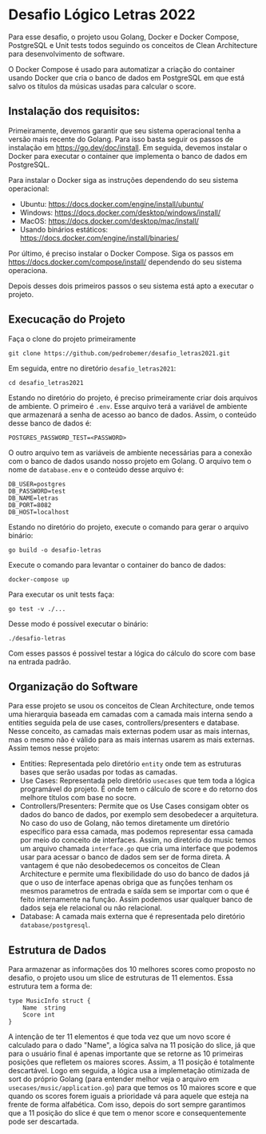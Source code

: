 # Desafio Lógico Letras 2022

Para esse desafio, o projeto usou Golang, Docker e Docker Compose, PostgreSQL e Unit tests todos seguindo os conceitos de Clean Architecture para desenvolvimento de software. 

O Docker Compose é usado para automatizar a criação do container usando Docker que cria o banco de dados em PostgreSQL em que está salvo os títulos da músicas usadas para calcular o score.


## Instalação dos requisitos:

Primeiramente, devemos garantir que seu sistema operacional tenha a versão mais recente do Golang. Para isso basta seguir os passos de instalação em https://go.dev/doc/install. Em seguida, devemos instalar o Docker para executar o container que implementa o banco de dados em PostgreSQL.

Para instalar o Docker  siga as instruções dependendo do seu sistema operacional: 
- Ubuntu: https://docs.docker.com/engine/install/ubuntu/
- Windows: https://docs.docker.com/desktop/windows/install/
- MacOS: https://docs.docker.com/desktop/mac/install/
- Usando binários estáticos: https://docs.docker.com/engine/install/binaries/

Por último, é preciso instalar o Docker Compose. Siga os passos em https://docs.docker.com/compose/install/ dependendo do seu sistema operaciona. 

Depois desses dois primeiros passos o seu sistema está apto a executar o projeto. 

## Execucação do Projeto

Faça o clone do projeto primeiramente
```
git clone https://github.com/pedrobemer/desafio_letras2021.git
```

Em seguida, entre no diretório `desafio_letras2021`:
```
cd desafio_letras2021
```

Estando no diretório do projeto, é preciso primeiramente criar dois arquivos de ambiente. O primeiro é `.env`. Esse arquivo terá a variável de ambiente que armazenará a senha de acesso ao banco de dados. Assim, o conteúdo desse banco de dados é:
```
POSTGRES_PASSWORD_TEST=<PASSWORD>
```

O outro arquivo tem as variáveis de ambiente necessárias para a conexão com o banco de dados usando nosso projeto em Golang. O arquivo tem o nome de `database.env` e o conteúdo desse arquivo é:
```
DB_USER=postgres
DB_PASSWORD=test
DB_NAME=letras
DB_PORT=8082
DB_HOST=localhost
```

Estando no diretório do projeto, execute o comando para gerar o arquivo binário:
```
go build -o desafio-letras
```

Execute o comando para levantar o container do banco de dados:
```
docker-compose up
```

Para executar os unit tests faça:
```
go test -v ./...
```


Desse modo é possível executar o binário:
```
./desafio-letras
```

Com esses passos é possivel testar a lógica do cálculo do score com base na entrada padrão.


## Organização do Software

Para esse projeto se usou os conceitos de Clean Architecture, onde temos uma hierarquia baseada em camadas com a camada mais interna sendo a entities seguida pela de use cases, controllers/presenters e database. Nesse conceito, as camadas mais externas podem usar as mais internas, mas o mesmo não é válido para as mais internas usarem as mais externas. Assim temos nesse projeto:
- Entities: Representada pelo diretório `entity` onde tem as estruturas bases que serão usadas por todas as camadas.
- Use Cases: Representada pelo diretório `usecases` que tem toda a lógica programável do projeto. É onde tem o cálculo de score e do retorno dos melhore títulos com base no socre.
- Controllers/Presenters: Permite que os Use Cases consigam obter os dados do banco de dados, por exemplo sem desobedecer a arquitetura. No caso do uso de Golang, não temos diretamente um diretório específico para essa camada, mas podemos representar essa camada por meio do conceito de interfaces. Assim, no diretório do music temos um arquivo chamada `interface.go` que cria uma interface que podemos usar para acessar o banco de dados sem ser de forma direta. A vantagem é que não desobedecemos os conceitos de Clean Architecture e permite uma flexibilidade do uso do banco de dados já que o uso de interface apenas obriga que as funções tenham os mesmos parametros de entrada e saída sem se importar com o que é feito internamente na função. Assim podemos usar qualquer banco de dados seja ele relacional ou não relacional.
- Database: A camada mais externa que é representada pelo diretório `database/postgresql`.


## Estrutura de Dados

Para armazenar as informações dos 10 melhores scores como proposto no desafio, o projeto usou um slice de estruturas de 11 elementos. Essa estrutura tem a forma de:
```
type MusicInfo struct {
	Name  string
	Score int
}

```

A intenção de ter 11 elementos é que toda vez que um novo score é calculado para o dado "Name", a lógica salva na 11 posição do slice, já que para o usuário final é apenas importante que se retorne as 10 primeiras posições que refletem os maiores scores. Assim, a 11 posição é totalmente descartável. Logo em seguida, a lógica usa a implemetação otimizada de sort do próprio Golang (para entender melhor veja o arquivo em `usecases/music/application.go`) para que temos os 10 maiores score e que quando os scores forem iguais a prioridade vá para aquele que esteja na frente de forma alfabética. Com isso, depois do sort sempre garantimos que a 11 posição do slice é que tem o menor score e consequentemente pode ser descartada.

